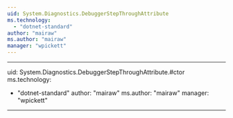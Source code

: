 ```yaml
---
uid: System.Diagnostics.DebuggerStepThroughAttribute
ms.technology: 
  - "dotnet-standard"
author: "mairaw"
ms.author: "mairaw"
manager: "wpickett"
---
```


---
uid: System.Diagnostics.DebuggerStepThroughAttribute.#ctor
ms.technology: 
  - "dotnet-standard"
author: "mairaw"
ms.author: "mairaw"
manager: "wpickett"
---
